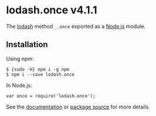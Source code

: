 lodash.once v4.1.1
==================

The [lodash](https://lodash.com/) method `_.once` exported as a [Node.js](https://nodejs.org/) module.

Installation
------------

Using npm:

    $ {sudo -H} npm i -g npm
    $ npm i --save lodash.once

In Node.js:

    var once = require('lodash.once');

See the [documentation](https://lodash.com/docs#once) or [package source](https://github.com/lodash/lodash/blob/4.1.1-npm-packages/lodash.once) for more details.
